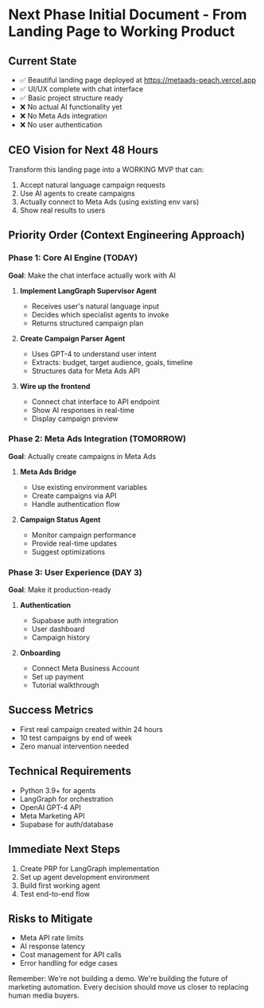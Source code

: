# Next Phase Initial Document - From Landing Page to Working Product

## Current State
- ✅ Beautiful landing page deployed at https://metaads-peach.vercel.app
- ✅ UI/UX complete with chat interface
- ✅ Basic project structure ready
- ❌ No actual AI functionality yet
- ❌ No Meta Ads integration
- ❌ No user authentication

## CEO Vision for Next 48 Hours
Transform this landing page into a WORKING MVP that can:
1. Accept natural language campaign requests
2. Use AI agents to create campaigns
3. Actually connect to Meta Ads (using existing env vars)
4. Show real results to users

## Priority Order (Context Engineering Approach)

### Phase 1: Core AI Engine (TODAY)
**Goal**: Make the chat interface actually work with AI

1. **Implement LangGraph Supervisor Agent**
   - Receives user's natural language input
   - Decides which specialist agents to invoke
   - Returns structured campaign plan

2. **Create Campaign Parser Agent**
   - Uses GPT-4 to understand user intent
   - Extracts: budget, target audience, goals, timeline
   - Structures data for Meta Ads API

3. **Wire up the frontend**
   - Connect chat interface to API endpoint
   - Show AI responses in real-time
   - Display campaign preview

### Phase 2: Meta Ads Integration (TOMORROW)
**Goal**: Actually create campaigns in Meta Ads

1. **Meta Ads Bridge**
   - Use existing environment variables
   - Create campaigns via API
   - Handle authentication flow

2. **Campaign Status Agent**
   - Monitor campaign performance
   - Provide real-time updates
   - Suggest optimizations

### Phase 3: User Experience (DAY 3)
**Goal**: Make it production-ready

1. **Authentication**
   - Supabase auth integration
   - User dashboard
   - Campaign history

2. **Onboarding**
   - Connect Meta Business Account
   - Set up payment
   - Tutorial walkthrough

## Success Metrics
- First real campaign created within 24 hours
- 10 test campaigns by end of week
- Zero manual intervention needed

## Technical Requirements
- Python 3.9+ for agents
- LangGraph for orchestration
- OpenAI GPT-4 API
- Meta Marketing API
- Supabase for auth/database

## Immediate Next Steps
1. Create PRP for LangGraph implementation
2. Set up agent development environment
3. Build first working agent
4. Test end-to-end flow

## Risks to Mitigate
- Meta API rate limits
- AI response latency
- Cost management for API calls
- Error handling for edge cases

Remember: We're not building a demo. We're building the future of marketing automation. Every decision should move us closer to replacing human media buyers.